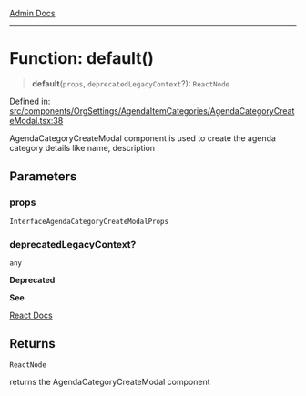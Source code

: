 [Admin Docs](/)

***

# Function: default()

> **default**(`props`, `deprecatedLegacyContext`?): `ReactNode`

Defined in: [src/components/OrgSettings/AgendaItemCategories/AgendaCategoryCreateModal.tsx:38](https://github.com/gautam-divyanshu/talawa-admin/blob/d5fea688542032271211cd43ee86c7db0866bcc0/src/components/OrgSettings/AgendaItemCategories/AgendaCategoryCreateModal.tsx#L38)

AgendaCategoryCreateModal component is used to create the agenda category details like name, description

## Parameters

### props

`InterfaceAgendaCategoryCreateModalProps`

### deprecatedLegacyContext?

`any`

**Deprecated**

**See**

[React Docs](https://legacy.reactjs.org/docs/legacy-context.html#referencing-context-in-lifecycle-methods)

## Returns

`ReactNode`

returns the AgendaCategoryCreateModal component
